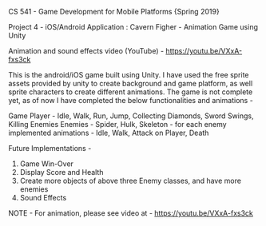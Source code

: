 
CS 541 - Game Development for Mobile Platforms {Spring 2019}

Project 4 - iOS/Android Application  : Cavern Figher - Animation Game using Unity

Animation and sound effects video (YouTube) - https://youtu.be/VXxA-fxs3ck

This is the android/iOS game built using Unity. I have used the free sprite assets provided by unity to create background and game platform, as well sprite characters to create different animations.
The game is not complete yet, as of now I have completed the below functionalities and animations -

Game Player - Idle, Walk, Run, Jump, Collecting Diamonds, Sword Swings, Killing Enemies
Enemies 	- Spider, Hulk, Skeleton 
		- for each enemy implemented animations  - Idle, Walk, Attack on Player, Death

Future Implementations - 
1. Game Win-Over
2. Display Score and Health
3. Create more objects of above three Enemy classes, and have more enemies
4. Sound Effects
		
NOTE - For animation,  please see video at - https://youtu.be/VXxA-fxs3ck



